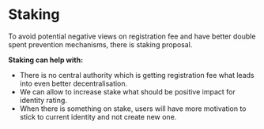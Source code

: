 Staking
=======

To avoid potential negative views on registration fee and have better double spent prevention mechanisms, there is staking proposal.

**Staking can help with:**

* There is no central authority which is getting registration fee what leads into even better decentralisation.
* We can allow to increase stake what should be positive impact for identity rating.
* When there is something on stake, users will have more motivation to stick to current identity and not create new one.
